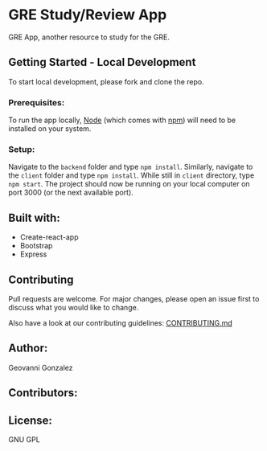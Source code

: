 # GRE Study/Review App
GRE App, another resource to study for the GRE.

## Getting Started - Local Development
To start local development, please fork and clone the repo.

### Prerequisites:
To run the app locally, [Node](https://nodejs.org/en/download/) (which comes with [npm](https://www.npmjs.com/)) will need to be installed on your system.

### Setup:
Navigate to the `backend` folder and type `npm install`. Similarly, navigate to the `client` folder and type `npm install`. While still in `client` directory, type `npm start`. The project should now be running on your local computer on port 3000 (or the next available port).

## Built with:
- Create-react-app
- Bootstrap
- Express

## Contributing
Pull requests are welcome. For major changes, please open an issue first to discuss what you would like to change.

Also have a look at our contributing guidelines: [CONTRIBUTING.md](CONTRIBUTING.md)

## Author:
Geovanni Gonzalez

## Contributors:

## License:
GNU GPL